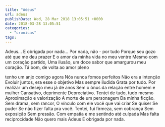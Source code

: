 ```yaml
---
title: "Adeus"
url: adeus
publishDate: Wed, 28 Mar 2018 13:05:51 +0000
date: 2018-03-28 13:05:51
categories: 
  - "cronicas"
tags: 
---
```

Adeus...
E obrigada por nada...
Por nada, não - por tudo
Porque seu gozo até que me deu prazer
E o amor da minha vida no meu ventre
Mesmo com um coração partido,
Uma ilusão,
um doce sabor que amargurou meu coração.
Tá bom, de volta ao amor pleno

tenho um anjo comigo agora
Nós nunca fomos perfeitos
Não era a intenção
Evoluir juntos, era esse o objetivo
Mas sempre iludida
Grata por tudo.
Por realizar um desejo meu já de anos
Sem o ônus
da relação entre homem e mulher
Cansativo, deprimente
Depreciativo.
Tentei de tudo, tudo mesmo
Aproximação e valorização
A morte de um personagem
Da minha ficção.
Sem drama, sem rancor,
O vínculo com ele você que vai criar
Se quiser
Se puder
Se não fizer falta pra você.
Tentei, fui firmeza, sem cobrança
Sem exposição
Sem pressão.
Com empatia e me sentindo até culpada
Mas falta reciprocidade
Não quero mais
Adeus
E obrigada por nada.
